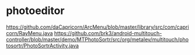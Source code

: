 # photoeditor
https://github.com/daCapricorn/ArcMenu/blob/master/library/src/com/capricorn/RayMenu.java
https://github.com/brk3/android-multitouch-controller/blob/master/demo/MTPhotoSortr/src/org/metalev/multitouch/photosortr/PhotoSortrActivity.java
